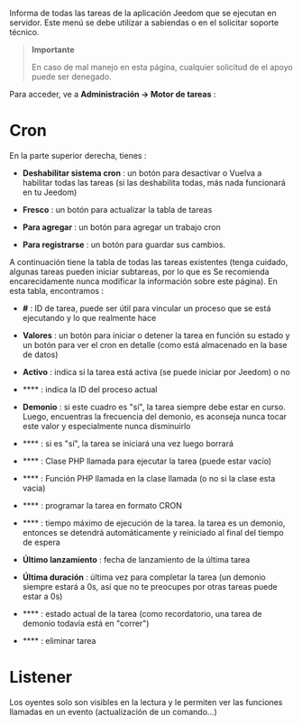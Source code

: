 Informa de todas las tareas de la aplicación Jeedom que se ejecutan en
servidor. Este menú se debe utilizar a sabiendas o en el
solicitar soporte técnico.

> **Importante**
>
> En caso de mal manejo en esta página, cualquier solicitud de
> el apoyo puede ser denegado.

Para acceder, ve a **Administración → Motor de tareas**
:

# Cron

En la parte superior derecha, tienes :

-   **Deshabilitar sistema cron** : un botón para desactivar o
    Vuelva a habilitar todas las tareas (si las deshabilita todas, más
    nada funcionará en tu Jeedom)

-   **Fresco** : un botón para actualizar la tabla de tareas

-   **Para agregar** : un botón para agregar un trabajo cron

-   **Para registrarse** : un botón para guardar sus cambios.

A continuación tiene la tabla de todas las tareas existentes
(tenga cuidado, algunas tareas pueden iniciar subtareas, por lo que es
Se recomienda encarecidamente nunca modificar la información sobre este
página). En esta tabla, encontramos :

-   **\#** : ID de tarea, puede ser útil para vincular un
    proceso que se está ejecutando y lo que realmente hace

-   **Valores** : un botón para iniciar o detener la tarea en función
    su estado y un botón para ver el cron en detalle (como está almacenado en la base de datos)

-   **Activo** : indica si la tarea está activa (se puede iniciar
    por Jeedom) o no

-   **** : indica la ID del proceso actual

-   **Demonio** : si este cuadro es &quot;sí&quot;, la tarea siempre debe
    estar en curso. Luego, encuentras la frecuencia del demonio, es
    aconseja nunca tocar este valor y especialmente nunca
    disminuirlo

-   **** : si es &quot;sí&quot;, la tarea se iniciará una vez
    luego borrará

-   **** : Clase PHP llamada para ejecutar la tarea (puede
    estar vacío)

-   **** : Función PHP llamada en la clase llamada (o no
    si la clase esta vacia)

-   **** : programar la tarea en formato CRON

-   **** : tiempo máximo de ejecución de la tarea. 
    la tarea es un demonio, entonces se detendrá automáticamente y
    reiniciado al final del tiempo de espera

-   **Último lanzamiento** : fecha de lanzamiento de la última tarea

-   **Última duración** : última vez para completar la tarea (un
    demonio siempre estará a 0s, así que no te preocupes por otras tareas
    puede estar a 0s)

-   **** : estado actual de la tarea (como recordatorio, una tarea de demonio
    todavía está en "correr")

-   **** : eliminar tarea


# Listener

Los oyentes solo son visibles en la lectura y le permiten ver las funciones llamadas en un evento (actualización de un comando...)
